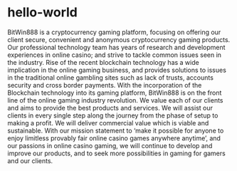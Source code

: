 # hello-world
BitWin888 is a cryptocurrency gaming platform, focusing on offering our client secure, convenient and anonymous cryptocurrency gaming products. Our professional technology team has years of research and development experiences in online casino; and strive to tackle common issues seen in the industry. Rise of the recent blockchain technology has a wide implication in the online gaming business, and provides solutions to issues in the traditional online gambling sites such as lack of trusts, accounts security and cross border payments.  With the incorporation of the Blockchain technology into its gaming platform, BitWin888 is on the front line of the online gaming industry revolution. 
We value each of our clients and aims to provide the best products and services. We will assist our clients in every single step along the journey from the phase of setup to making a profit.  We will deliver commercial value which is viable and sustainable. 
With our mission statement to ‘make it possible for anyone to enjoy limitless provably fair online casino games anywhere anytime’, and our passions in online casino gaming, we will continue to develop and improve our products, and to seek more possibilities in gaming for gamers and our clients.
